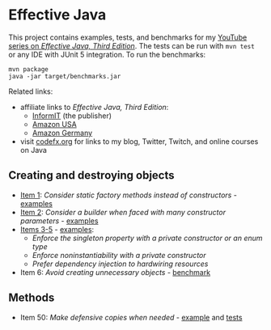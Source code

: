 # Effective Java

This project contains examples, tests, and benchmarks for my [YouTube series on _Effective Java, Third Edition_](https://www.youtube.com/playlist?list=PL_-IO8LOLuNqUzvXfRCWRRJBswKEbLhgN).
The tests can be run with `mvn test` or any IDE with JUnit 5 integration.
To run the benchmarks:

```
mvn package
java -jar target/benchmarks.jar
```

Related links:

* affiliate links to _Effective Java, Third Edition_:
	* [InformIT](https://click.linksynergy.com/deeplink?id=kGJiVJGY2UU&mid=24808&murl=http%3A%2F%2Fwww.informit.com%2Fstore%2Feffective-java-9780134685991) (the publisher)
	* [Amazon USA](https://amzn.to/2QI0D0S)
	* [Amazon Germany](https://amzn.to/2OvsWOu)
* visit [codefx.org](https://codefx.org) for links to my blog, Twitter, Twitch, and online courses on Java

## Creating and destroying objects

* [Item 1](https://www.youtube.com/watch?v=WUROOKn2OTk): _Consider static factory methods instead of constructors_ -
  [examples](src/main/java/org/codefx/demo/effective_java/_01_static_factory_methods/Main.java)
* [Item 2](https://www.youtube.com/watch?v=2GMp8VuxZnw): _Consider a builder when faced with many constructor parameters_ -
  [examples](src/main/java/org/codefx/demo/effective_java/_02_builder_pattern/Main.java)
* [Items 3-5](https://www.youtube.com/watch?v=kVuOveApdCk) -
  [examples](src/main/java/org/codefx/demo/effective_java/_03_04_05_singleton_utilities_di/Main.java):
	* _Enforce the singleton property with a private constructor or an enum type_
	* _Enforce noninstantiability with a private constructor_
	* _Prefer dependency injection to hardwiring resources_
* Item 6: _Avoid creating unnecessary objects_ -
  [benchmark](src/main/java/org/codefx/demo/effective_java/_06_unnecessary_objects/StringMatches.java)

## Methods

* Item 50: _Make defensive copies when needed_ -
  [example](src/main/java/org/codefx/demo/effective_java/_50_defensive_copies) and
  [tests](src/test/java/org/codefx/demo/effective_java/_50_defensive_copies/MegacorpInvarianceTests.java)

